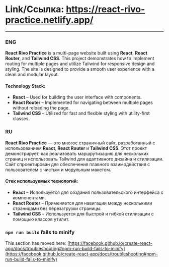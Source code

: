 # Link/Ссылка: https://react-rivo-practice.netlify.app/
---
### **ENG**  
**React Rivo Practice** is a multi-page website built using **React**, **React Router**, and **Tailwind CSS**. This project demonstrates how to implement routing for multiple pages and utilize Tailwind for responsive design and styling. The site is designed to provide a smooth user experience with a clean and modular layout.

#### **Technology Stack:**  
- **React** – Used for building the user interface with components.  
- **React Router** – Implemented for navigating between multiple pages without reloading the page.  
- **Tailwind CSS** – Utilized for fast and flexible styling with utility-first classes.  

### **RU**  
**React Rivo Practice** — это многос страничный сайт, разработанный с использованием **React**, **React Router** и **Tailwind CSS**. Этот проект демонстрирует, как реализовать маршрутизацию для нескольких страниц и использовать Tailwind для адаптивного дизайна и стилизации. Сайт спроектирован для обеспечения плавного взаимодействия с пользователем с чистым и модульным макетом.

#### **Стек используемых технологий:**  
- **React** – Используется для создания пользовательского интерфейса с компонентами.  
- **React Router** – Применяется для навигации между несколькими страницами без перезагрузки страницы.  
- **Tailwind CSS** – Используется для быстрой и гибкой стилизации с помощью классов утилит.  

### `npm run build` fails to minify

This section has moved here: [https://facebook.github.io/create-react-app/docs/troubleshooting#npm-run-build-fails-to-minify](https://facebook.github.io/create-react-app/docs/troubleshooting#npm-run-build-fails-to-minify)
